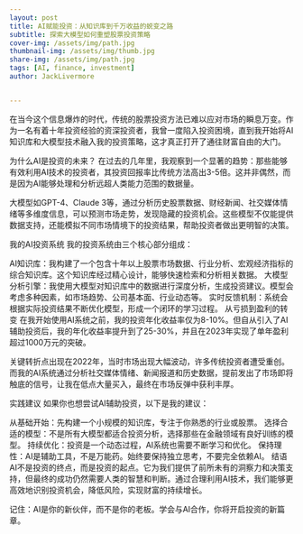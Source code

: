 ```yaml
---
layout: post 
title: AI赋能投资：从知识库到千万收益的蜕变之路 
subtitle: 探索大模型如何重塑股票投资策略 
cover-img: /assets/img/path.jpg 
thumbnail-img: /assets/img/thumb.jpg 
share-img: /assets/img/path.jpg 
tags: [AI, finance, investment] 
author: JackLivermore


---
```

在当今这个信息爆炸的时代，传统的股票投资方法已难以应对市场的瞬息万变。作为一名有着十年投资经验的资深投资者，我曾一度陷入投资困境，直到我开始将AI知识库和大模型技术融入我的投资策略，这才真正打开了通往财富自由的大门。

为什么AI是投资的未来？
在过去的几年里，我观察到一个显著的趋势：那些能够有效利用AI技术的投资者，其投资回报率比传统方法高出3-5倍。这并非偶然，而是因为AI能够处理和分析远超人类能力范围的数据量。

大模型如GPT-4、Claude 3等，通过分析历史股票数据、财经新闻、社交媒体情绪等多维度信息，可以预测市场走势，发现隐藏的投资机会。这些模型不仅能提供数据支持，还能模拟不同市场情境下的投资结果，帮助投资者做出更明智的决策。

我的AI投资系统
我的投资系统由三个核心部分组成：

AI知识库：我构建了一个包含十年以上股票市场数据、行业分析、宏观经济指标的综合知识库。这个知识库经过精心设计，能够快速检索和分析相关数据。
大模型分析引擎：我使用大模型对知识库中的数据进行深度分析，生成投资建议。模型会考虑多种因素，如市场趋势、公司基本面、行业动态等。
实时反馈机制：系统会根据实际投资结果不断优化模型，形成一个闭环的学习过程。
从亏损到盈利的转变
在我开始使用AI系统之前，我的投资年化收益率仅为8-10%。但自从引入了AI辅助投资后，我的年化收益率提升到了25-30%，并且在2023年实现了单年盈利超过1000万元的突破。

关键转折点出现在2022年，当时市场出现大幅波动，许多传统投资者遭受重创。而我的AI系统通过分析社交媒体情绪、新闻报道和历史数据，提前发出了市场即将触底的信号，让我在低点大量买入，最终在市场反弹中获利丰厚。

实践建议
如果你也想尝试AI辅助投资，以下是我的建议：

从基础开始：先构建一个小规模的知识库，专注于你熟悉的行业或股票。
选择合适的模型：不是所有大模型都适合投资分析，选择那些在金融领域有良好训练的模型。
持续优化：投资是一个动态过程，AI系统也需要不断学习和优化。
保持理性：AI是辅助工具，不是万能药。始终要保持独立思考，不要完全依赖AI。
结语
AI不是投资的终点，而是投资的起点。它为我们提供了前所未有的洞察力和决策支持，但最终的成功仍然需要人类的智慧和判断。通过合理利用AI技术，我们能够更高效地识别投资机会，降低风险，实现财富的持续增长。

记住：AI是你的新伙伴，而不是你的老板。学会与AI合作，你将开启投资的新篇章。
